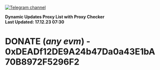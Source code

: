 [![Telegram channel](https://img.shields.io/endpoint?url=https://runkit.io/damiankrawczyk/telegram-badge/branches/master?url=https://t.me/n4z4v0d)](https://t.me/n4z4v0d) 

**Dynamic Updates Proxy List with Proxy Checker**  
**Last Updated: 17.12.23 07:30**

# DONATE (_any evm_) - 0xDEADf12DE9A24b47Da0a43E1bA70B8972F5296F2

